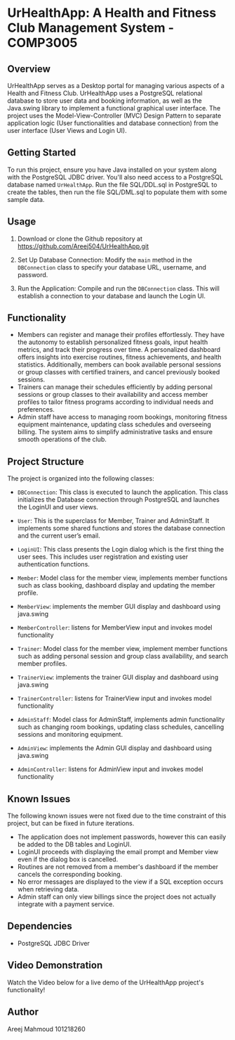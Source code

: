 # UrHealthApp: A Health and Fitness Club Management System - COMP3005

## Overview

UrHealthApp serves as a Desktop portal for managing various aspects of a Health and Fitness Club. 
UrHealthApp uses a PostgreSQL relational database to store user data and booking information, as well as the Java.swing library to implement a functional graphical user interface.
The project uses the Model-View-Controller (MVC) Design Pattern to separate application logic (User functionalities and database connection) from the user interface (User Views and Login UI).

## Getting Started

To run this project, ensure you have Java installed on your system along with the PostgreSQL JDBC driver. You'll also need access to a PostgreSQL database named `UrHealthApp`.
Run the file SQL/DDL.sql in PostgreSQL to create the tables, then run the file SQL/DML.sql to populate them with some sample data.

## Usage
1. Download or clone the Github repository at https://github.com/Areej504/UrHealthApp.git

2. Set Up Database Connection: Modify the `main` method in the `DBConnection` class to specify your database URL, username, and password.

3. Run the Application: Compile and run the `DBConnection` class. This will establish a connection to your database and launch the Login UI.

## Functionality
- Members can register and manage their profiles effortlessly. They have the autonomy to establish personalized fitness goals, input health metrics, and track their progress over time. 
A personalized dashboard offers insights into exercise routines, fitness achievements, and health statistics. Additionally, members can book available personal sessions or group classes with certified trainers, and cancel
previously booked sessions.
- Trainers can manage their schedules efficiently by adding personal sessions or group classes to their availability and access 
member profiles to tailor fitness programs according to individual needs and preferences.
- Admin staff have access to managing room bookings, monitoring fitness equipment maintenance, updating class schedules and overseeing billing. 
The system aims to simplify administrative tasks and ensure smooth operations of the club.

## Project Structure

The project is organized into the following classes:

- `DBConnection`: This class is executed to launch the application. This class initializes the Database connection through PostgreSQL and launches the LoginUI and user views.

- `User`: This is the superclass for Member, Trainer and AdminStaff. It implements some shared functions and stores the database connection and the current user’s email.

- `LoginUI`: This class presents the Login dialog which is the first thing the user sees. This includes user registration and existing user authentication functions.

- `Member`: Model class for the member view, implements member functions such as class booking, dashboard display and updating the member profile.

- `MemberView`: implements the member GUI display and dashboard using java.swing

- `MemberController`: listens for MemberView input and invokes model functionality

- `Trainer`:  Model class for the member view, implement member functions such as adding personal session and group class availability, and search member profiles.

- `TrainerView`: implements the trainer GUI display and dashboard using java.swing

- `TrainerController`:  listens for TrainerView input and invokes model functionality

- `AdminStaff`: Model class for AdminStaff, implements admin functionality such as changing room bookings, updating class schedules, cancelling sessions and monitoring equipment.

- `AdminView`: implements the Admin GUI display and dashboard using java.swing

- `AdminController`:  listens for AdminView input and invokes model functionality

## Known Issues
The following known issues were not fixed due to the time constraint of this project, but can be fixed in future iterations.

- The application does not implement passwords, however this can easily be added to the DB tables and LoginUI.
- LoginUI proceeds with displaying the email prompt and Member view even if the dialog box is cancelled.
- Routines are not removed from a member's dashboard if the member cancels the corresponding booking.
- No error messages are displayed to the view if a SQL exception occurs when retrieving data.
- Admin staff can only view billings since the project does not actually integrate with a payment service.

## Dependencies

- PostgreSQL JDBC Driver

## Video Demonstration
Watch the Video below for a live demo of the UrHealthApp project's functionality!

## Author
Areej Mahmoud 101218260





